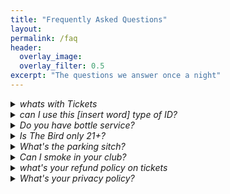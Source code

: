 ```yaml
---
title: "Frequently Asked Questions"
layout: 
permalink: /faq
header:
  overlay_image: 
  overlay_filter: 0.5
excerpt: "The questions we answer once a night"
---
```


<details>
  <summary><i>whats with Tickets</i></summary>
  <b>Presale tickets are available for purchase on our website via our ticketing partner eventbrite. service and miscellaneous fees may apply on presale tickets they don't give me too many details, but I do know when I've bought tickets to events fees are almost half the price of tickets (glares at ticketmaster). Anywhoodles, so yeah, your final price might be more by the time you get to checkout. Tickets will be available for purchase on event night at the door until the event reaches capacity.</b>
</details>

<details>
  <summary><i>can I use this [insert word] type of ID?</i></summary>
  <b>We can only accept UNEXPIRED GOVERNMENT issued IDs or Driver's Licenses. I mean, personally, I think, in fact I'm pretty sure you are still YOU when your ID slash license expires. BUT, "the man" sez we can only use UNEXPIRED IDs. Because once it's expired, you, well not you, but some heathen might sell their ID to a minor so they can drink. I mean really? you think a minor is going to use an ID to drink when there are dispensaries?</b>
</details>

<details>
  <summary><i>Do you have bottle service?</i></summary>
  <b>Fuck yeah we do! click <a href=https://docs.google.com/path/to/file.pdf target="_blank">here</a> for our current bottle service menu</b>
</details>

<details>
  <summary><i>Is The Bird only 21+?</i></summary>
  <b>Officially, yes BUT, we do have 18+ events and plan on bringing in more</b>
</details>

<details>
  <summary><i>What's the parking sitch?</i></summary>
  <b>there's on street parking and if we get crowded enough, there is parking behind the alley that's lit and there are cameras (not ours cuz someone broke it but we're working on it)</b>
</details>

<details>
  <summary><i>Can I smoke in your club?</i></summary>
  <b>we have a "patio" and you'll laugh when you see it, you have smoke out there if it requires a lighter. vapes are OK inside, but don't be that fuckface asshat with a vape that blows a cloud of smoke. no one wants to smell your strawberry watermelon banana liquorice unicorn fart.</b>
</details>

<details>
  <summary><i>what's your refund policy on tickets</i></summary>
  <b>ALL SALES ARE FINAL* Only cancelled performances will be refunded. Refunds will go back to the original card used for purchase within 10 business days from the date of cancellation. This really depends on your bank, it sucks that banks take your cash the instant you swipe, but a refund takes a few days, depending on … I actually have no fucking clue why sometimes you can get it back in 2 days and other times it takes 2 weeks. so, that's why we say 10 business days</b>
</details>

<details>
  <summary><i>What's your privacy policy?</i></summary>
  <b>Is anything really private anymore? We livestream events, for that sweet sweet monetization ads on youtube, twitch and kick. only because we have-- hang on, I'm being told we don't have it in place, but we will, at some point in the near future, have a livestream. for 2 reasons, 1 in case someone catches a case, we can prove it wasn't our fault. 2 we're going to have a bounty system, where livestream watchers can catch an employee stealing and get $50. Buuuut, since the livestream setup isn't complete (that's not my department, I just do the copy and the website) we'll eventually have it. so we're putting it in now in case someone forgets to tell me we're livestreaming and this doesn't get updated</b>
</details>


